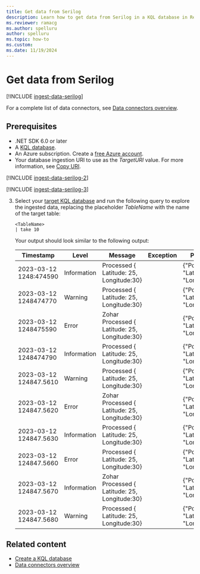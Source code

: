 ```yaml
---
title: Get data from Serilog
description: Learn how to get data from Serilog in a KQL database in Real-Time Intelligence.
ms.reviewer: ramacg
ms.author: spelluru
author: spelluru
ms.topic: how-to
ms.custom:
ms.date: 11/19/2024
---
```

# Get data from Serilog

[!INCLUDE [ingest-data-serilog](~/../kusto-repo/data-explorer/includes/cross-repo/ingest-data-serilog.md)]

For a complete list of data connectors, see [Data connectors overview](data-connectors/data-connectors.md).

## Prerequisites

* .NET SDK 6.0 or later
* A [KQL database](/fabric/real-time-analytics/create-database).
* An Azure subscription. Create a [free Azure account](https://azure.microsoft.com/pricing/purchase-options/azure-account?cid=msft_learn).<a id=ingestion-uri></a>
* Your database ingestion URI to use as the *TargetURI* value. For more information, see [Copy URI](access-database-copy-uri.md#copy-uri).

[!INCLUDE [ingest-data-serilog-2](~/../kusto-repo/data-explorer/includes/cross-repo/ingest-data-serilog-2.md)]

[!INCLUDE [ingest-data-serilog-3](~/../kusto-repo/data-explorer/includes/cross-repo/ingest-data-serilog-3.md)]

3. Select your [target KQL database](access-database-copy-uri.md) and run the following query to explore the ingested data, replacing the placeholder *TableName* with the name of the target table:

    ```kusto
    <TableName>
    | take 10
    ```

    Your output should look similar to the following output:

    |Timestamp  |Level  |Message  |Exception  | Properties | Position | Elapsed |
    |---------|---------|---------|---------|---------|---------|---------|
    | 2023-03-12 1248:474590 | Information | Processed { Latitude: 25, Longitude:30} | |  {"Position":  { "Latitude": 25, "Longitude":30} | { "Latitude": 25, "Longitude":30} |34 |
    | 2023-03-12 1248474770 | Warning | Processed { Latitude: 25, Longitude:30} | |  {"Position":  { "Latitude": 25, "Longitude":30} | { "Latitude": 25, "Longitude":30} |34 |
    | 2023-03-12 1248475590 | Error| Zohar Processed {  Latitude: 25, Longitude:30} | |  {"Position":  { "Latitude": 25, "Longitude":30} | { "Latitude": 25, "Longitude":30} |34 |
    | 2023-03-12 1248474790 | Information | Processed { Latitude: 25, Longitude:30} | |  {"Position":  { "Latitude": 25, "Longitude":30} | { "Latitude": 25, "Longitude":30} |34 |
    | 2023-03-12 124847.5610 | Warning | Processed { Latitude: 25, Longitude:30} | |  {"Position":  { "Latitude": 25, "Longitude":30} | { "Latitude": 25, "Longitude":30} |34 |
    | 2023-03-12 124847.5620 | Error| Zohar Processed {  Latitude: 25, Longitude:30} | |  {"Position":  { "Latitude": 25, "Longitude":30} | { "Latitude": 25, "Longitude":30} |34 |
    | 2023-03-12 124847.5630 | Information | Processed { Latitude: 25, Longitude:30} | |  {"Position":  { "Latitude": 25, "Longitude":30} | { "Latitude": 25, "Longitude":30} |34 |
    | 2023-03-12 124847.5660 | Error| Processed { Latitude: 25, Longitude:30} | |  {"Position":  { "Latitude": 25, "Longitude":30} | { "Latitude": 25, "Longitude":30} |34 |
    | 2023-03-12 124847.5670 | Information | Zohar Processed {  Latitude: 25, Longitude:30} | |  {"Position":  { "Latitude": 25, "Longitude":30} | { "Latitude": 25, "Longitude":30} |34 |
    | 2023-03-12 124847.5680 | Warning | Processed { Latitude: 25, Longitude:30} | |  {"Position":  { "Latitude": 25, "Longitude":30} | { "Latitude": 25, "Longitude":30} |34 |

## Related content

* [Create a KQL database](create-database.md)
* [Data connectors overview](data-connectors/data-connectors.md)
